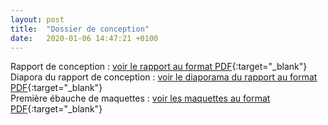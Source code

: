 ```yaml
---
layout: post
title:  "Dossier de conception"
date:   2020-01-06 14:47:21 +0100
---
```


Rapport de conception :
[voir le rapport au format PDF](/assets/rapport-conception.pdf){:target="_blank"}  
Diapora du rapport de conception :
[voir le diaporama du rapport au format PDF](/assets/presentation-etude-conception.pdf){:target="_blank"}  
Première ébauche de maquettes :
[voir les maquettes au format PDF](/assets/maquette.pdf){:target="_blank"}  
